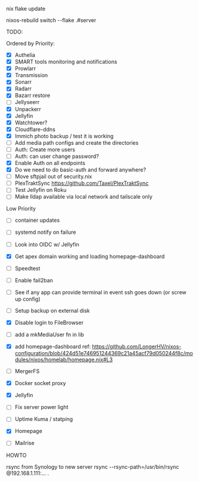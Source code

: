 
nix flake update

nixos-rebuild switch --flake .#server  


TODO:

Ordered by Priority:
- [x] Authelia
- [x] SMART tools monitoring and notifications
- [x] Prowlarr
- [x] Transmission
- [x] Sonarr
- [x] Radarr
- [x] Bazarr restore
- [ ] Jellyseerr
- [x] Unpackerr
- [x] Jellyfin
- [x] Watchtower?
- [x] Cloudflare-ddns
- [x] Immich photo backup / test it is working
- [ ] Add media path configs and create the directories
- [ ] Auth: Create more users
- [ ] Auth: can user change password?
- [x] Enable Auth on all endpoints
- [x] Do we need to do basic-auth and forward anywhere?
- [ ] Move sftpjail out of security.nix
- [ ] PlexTraktSync
    https://github.com/Taxel/PlexTraktSync
- [ ] Test Jellyfin on Roku
- [ ] Make lldap available via local network and tailscale only

Low Priority
- [ ] container updates
- [ ] systemd notify on failure
- [ ] Look into OIDC w/ Jellyfin
- [X] Get apex domain working and loading homepage-dashboard
- [ ] Speedtest
- [ ] Enable fail2ban
- [ ] See if any app can provide terminal in event ssh goes down (or screw up config)
- [ ] Setup backup on external disk
- [x] Disable login to FileBrowser
- [ ] add a mkMediaUser fn in lib
- [x] add homepage-dashboard
    ref: https://github.com/LongerHV/nixos-configuration/blob/424d51e746951244369c21a45acf79d050244f8c/modules/nixos/homelab/homepage.nix#L3
- [ ] MergerFS
- [x] Docker socket proxy
- [x] Jellyfin
- [ ] Fix server power light
- [ ] Uptime Kuma / statping
- [x] Homepage

- [ ] Mailrise


HOWTO

rsync from Synology to new server
rsync --rsync-path=/usr/bin/rsync @192.168.1.111:... .
